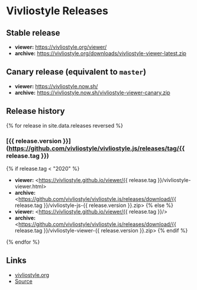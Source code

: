 # Vivliostyle Releases

## Stable release

- **viewer:** <https://vivliostyle.org/viewer/>
- **archive:** <https://vivliostyle.org/downloads/vivliostyle-viewer-latest.zip>

## Canary release (equivalent to `master`)

- **viewer:** <https://vivliostyle.now.sh/>
- **archive:** <https://vivliostyle.now.sh/vivliostyle-viewer-canary.zip>

## Release history

{% for release in site.data.releases reversed %}
### [{{ release.version }}](https://github.com/vivliostyle/vivliostyle.js/releases/tag/{{ release.tag }})

{% if release.tag < "2020" %}
- **viewer:** <https://vivliostyle.github.io/viewer/{{ release.tag }}/vivliostyle-viewer.html>
- **archive:** <https://github.com/vivliostyle/vivliostyle.js/releases/download/{{ release.tag }}/vivliostyle-js-{{ release.version }}.zip>
{% else %}
- **viewer:** <https://vivliostyle.github.io/viewer/{{ release.tag }}/>
- **archive:** <https://github.com/vivliostyle/vivliostyle.js/releases/download/{{ release.tag }}/vivliostyle-viewer-{{ release.version }}.zip>
{% endif %}

{% endfor %}

## Links

- [vivliostyle.org](https://vivliostyle.org/download/)
- [Source](https://github.com/vivliostyle/vivliostyle.github.io)
